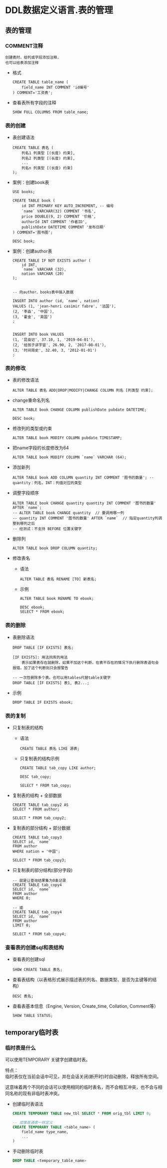 DDL数据定义语言.表的管理
==


## 表的管理
### COMMENT注释
```text
创建表时，给列或字段添加注释，
也可以给表添加注释
```

* 格式
    ```mysql
    CREATE TABLE table_name (
        field_name INT COMMENT 'id编号'
    ) COMMENT='工资表';
    ```

* 查看表所有字段的注释
    ```mysql
    SHOW FULL COLUMNS FROM table_name;
    ```
    
### 表的创建
* 表创建语法
    ```text
    CREATE TABLE 表名 (
        列名1 列类型 [(长度) 约束],
        列名2 列类型 [(长度) 约束],
        ...
        列名n 列类型 [(长度) 约束]
    );
    ```

* 案例：创建book表
    ```mysql
    USE books;
    
    CREATE TABLE book (
        id INT PRIMARY KEY AUTO_INCREMENT, -- 编号
        `name` VARCHAR(32) COMMENT '书名',
        price DOUBLE(9, 2) COMMENT '价格',
        authorId INT COMMENT '作者ID',
        publishDate DATETIME COMMENT '发布日期'
    ) COMMENT='图书图';
    
    DESC book;
    ```

* 案例：创建author表
    ```mysql
    CREATE TABLE IF NOT EXISTS author (
        id INT,
        `name` VARCHAR (32),
        nation VARCHAR (20)
    );
    
    
    -- 向author、books表中插入数据
    
    INSERT INTO author (id, `name`, nation)
    VALUES (1, 'jean-henri casimir fabre', '法国'),
    (2, '李淼', '中国'),
    (3, '霍金', '英国')
    ;
    
    
    INSERT INTO book VALUES
    (1, '昆虫记', 37.10, 1, '2019-04-01'),
    (2, '给孩子讲宇宙', 26.90, 2, '2017-08-01'),
    (3, '时间简史', 32.40, 3, '2012-01-01')
    ;
    ```

### 表的修改
* 表的修改语法
    ```text
    ALTER TABLE 表名 ADD|DROP|MODIFY|CHANGE COLUMN 列名 [列类型 约束];
    ```
* change重命名列名
    ```mysql
    ALTER TABLE book CHANGE COLUMN publishDate pubdate DATETIME;
    
    DESC book;
    ```

* 修改列的类型或约束
    ```mysql
    ALTER TABLE book MODIFY COLUMN pubdate TIMESTAMP;
    ```

* 把name字段的长度修改为64
    ```mysql
    ALTER TABLE book MODIFY COLUMN `name` VARCHAR (64);
    ```

* 添加新列
    ```mysql
    ALTER TABLE book ADD COLUMN quantity INT COMMENT '图书的数量'; -- quantity：列名，INT：列值对应的类型
    ```
* 调整字段顺序
    ```mysql
    ALTER TABLE book CHANGE quantity quantity INT COMMENT '图书的数量' AFTER `name`; 
    -- ALTER TABLE book CHANGE quantity  // 要调用哪一列
    -- quantity INT COMMENT '图书的数量' AFTER `name`  // 指定quantity列调整到哪列之后
    -- 经测试：不支持 BEFORE 位置关键字
    ```

* 删除列
    ```mysql
    ALTER TABLE book DROP COLUMN quantity;
    ```

* 修改表名
    * 语法
        ```
        ALTER TABLE 表名 RENAME [TO] 新表名;
        ```
    * 示例
        ```mysql
        ALTER TABLE book RENAME TO ebook;
        
        DESC ebook;
        SELECT * FROM ebook;
        ```

### 表的删除
* 表删除语法
    ```text
    DROP TABLE [IF EXISTS] 表名;
    
    [IF EXISTS]: 用法同库的用法
        表示如果表存在就删除，如果不加这个判断，在表不存在的情况下执行删除表语句会报错，加了这个判断则只会报警告
    
    -- 一次性删除多个表。也可以用tables代替table关键字
    DROP TABLE [IF EXISTS] 表1, 表2...;
    ```

* 示例
    ```mysql
    DROP TABLE IF EXISTS ebook;
    ```

### 表的复制
* 只复制表的结构
    * 语法
        ```text
        CREATE TABLE 表名 LIKE 源表;
        ```
        
    * 只复制表的结构示例
        ```mysql
        CREATE TABLE tab_copy LIKE author;
        
        DESC tab_copy;
        
        SELECT * FROM tab_copy;
        ```

* 复制表的结构 + 全部数据
    ```mysql
    CREATE TABLE tab_copy2 AS
    SELECT * FROM author;
    
    SELECT * FROM tab_copy2;
    ```

* 复制表的部分结构 + 部分数据
    ```mysql
    CREATE TABLE tab_copy3
    SELECT id, `name`
    FROM author
    WHERE nation = '中国';
    
    SELECT * FROM tab_copy3;
    ```

* 只复制表的部分结构(部分字段)
    ```mysql
    -- 就是让查询结果集为0条记录
    CREATE TABLE tab_copy4
    SELECT id, `name`
    FROM author
    WHERE 0;
    
    -- 或
    CREATE TABLE tab_copy4
    SELECT id, `name`
    FROM author
    LIMIT 0;
    
    SELECT * FROM tab_copy4;
    ```

### 查看表的创建sql和表结构
* 查看表的创建sql
    ```
    SHOW CREATE TABLE 表名;
    ```
* 查看表结构（以表格形式展示描述表的列名、数据类型、是否为主键等的结构）
    ```
    DESC 表名;
    ```
* 查看表基本信息（Engine, Version, Create_time, Collation, Comment等）
    ```mysql
    SHOW TABLE STATUS;
    ```

## temporary临时表
### 临时表是什么
可以使用TEMPORARY 关键字创建临时表。

特点：  
临时表仅在当前会话中可见，并在会话关闭(断开时)时自动删除，释放所有空间。

这意味着两个不同的会话可以使用相同的临时表名，而不会相互冲突，也不会与相同名称的现有非临时表冲突。

* 创建临时表语法
    ```sql
    CREATE TEMPORARY TABLE new_tbl SELECT * FROM orig_tbl LIMIT 0;

    -- 或像普通表一样定义
    CREATE TEMPORARY TABLE <table_name> (
        field_name type_name, 
        ...
    ) 
    ```

* 手动删除临时表
    ```sql
    DROP TABLE <temporary_table_name>
    ```